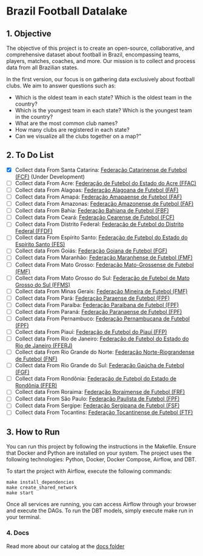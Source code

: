 # Brazil Football Datalake

## 1. Objective

The objective of this project is to create an open-source, collaborative, and comprehensive dataset about football in Brazil, encompassing teams, players, matches, coaches, and more. Our mission is to collect and process data from all Brazilian states.

In the first version, our focus is on gathering data exclusively about football clubs. We aim to answer questions such as:

* Which is the oldest team in each state? Which is the oldest team in the country?
* Which is the youngest team in each state? Which is the youngest team in the country?
* What are the most common club names?
* How many clubs are registered in each state?
* Can we visualize all the clubs together on a map?"

## 2. To Do List

- [X] Collect data From Santa Catarina: [Federação Catarinense de Futebol (FCF)](https://fcf.com.br/) (Under Development)
- [ ] Collect data From Acre: [Federação de Futebol do Estado do Acre (FFAC)](http://ffac.com.br/)
- [ ] Collect data From Alagoas: [Federação Alagoana de Futebol (FAF)](http://futeboldealagoas.net/)
- [ ] Collect data From Amapá: [Federação Amapaense de Futebol (FAF)](http://fafamapa.com.br/)
- [ ] Collect data From Amazonas: [Federação Amazonense de Futebol (FAF)](https://fafamazonas.com.br/)
- [ ] Collect data From Bahia: [Federação Bahiana de Futebol (FBF)](http://www.fbf.org.br/)
- [ ] Collect data From Ceará: [Federação Cearense de Futebol (FCF)](https://futebolcearense.com.br/)
- [ ] Collect data From Distrito Federal: [Federação de Futebol do Distrito Federal (FFDF)](http://ffdf.com.br/)
- [ ] Collect data From Espírito Santo: [Federação de Futebol do Estado do Espírito Santo (FES)](https://futebolcapixaba.com/)
- [ ] Collect data From Goiás: [Federação Goiana de Futebol (FGF)](http://fgf.esp.br/)
- [ ] Collect data From Maranhão: [Federação Maranhense de Futebol (FMF)](http://www.futebolmaranhense.com.br/)
- [ ] Collect data From Mato Grosso: [Federação Mato-Grossense de Futebol (FMF)](http://www.fmfmt.com.br/)
- [ ] Collect data From Mato Grosso do Sul: [Federação de Futebol de Mato Grosso do Sul (FFMS)](https://www.futebolms.com.br/)
- [ ] Collect data From Minas Gerais: [Federação Mineira de Futebol (FMF)](https://www.fmf.com.br/)
- [ ] Collect data From Pará: [Federação Paraense de Futebol (FPF)](http://www.fpfpara.com.br/)
- [ ] Collect data From Paraíba: [Federação Paraibana de Futebol (FPF)](http://www.federacaopbf.com.br/)
- [ ] Collect data From Paraná: [Federação Paranaense de Futebol (FPF)](http://www.federacaopr.com.br/)
- [ ] Collect data From Pernambuco: [Federação Pernambucana de Futebol (FPF)](http://www.fpf-pe.com.br/)
- [ ] Collect data From Piauí: [Federação de Futebol do Piauí (FFP)](https://ffp-pi.com.br/)
- [ ] Collect data From Rio de Janeiro: [Federação de Futebol do Estado do Rio de Janeiro (FFERJ)](http://www.fferj.com.br/)
- [ ] Collect data From Rio Grande do Norte: [Federação Norte-Riograndense de Futebol (FNF)](http://www.fnf.org.br/)
- [ ] Collect data From Rio Grande do Sul: [Federação Gaúcha de Futebol (FGF)](https://fgf.com.br/)
- [ ] Collect data From Rondônia: [Federação de Futebol do Estado de Rondônia (FFER)](http://ffer.com.br/)
- [ ] Collect data From Roraima: [Federação Roraimense de Futebol (FRF)](http://www.frf.com.br/)
- [ ] Collect data From São Paulo: [Federação Paulista de Futebol (FPF)](http://www.fpf.org.br/)
- [ ] Collect data From Sergipe: [Federação Sergipana de Futebol (FSF)](http://fsf.com.br/)
- [ ] Collect data From Tocantins: [Federação Tocantinense de Futebol (FTF)](https://ftf.org.br/)

## 3. How to Run

You can run this project by following the instructions in the Makefile. Ensure that Docker and Python are installed on your system. The project uses the following technologies: Python, Docker, Docker Compose, Airflow, and DBT.

To start the project with Airflow, execute the following commands:

```
make install_dependencies
make create_shared_network
make start
```

Once all services are running, you can access Airflow through your browser and execute the DAGs. To run the DBT models, simply execute make run in your terminal.

### 4. Docs

Read more about our catalog at the [docs folder](./docs/README.md)